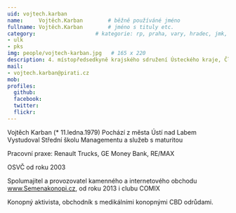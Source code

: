 ```yaml
---
uid: vojtech.karban
name:     Vojtěch.Karban	  	# běžně používáné jméno
fullname: Vojtěch.Karban	  	# jméno s tituly etc.
category:                 	# kategorie: rp, praha, vary, hradec, jmk, senat
- ulk
- pks
img: people/vojtech-karban.jpg   # 165 x 220
description: 4. místopředsedkyně krajského sdružení Ústeckého kraje, Člen KS Ústecký kraj              	# kratký popis, max 160 znaků
mail:
- vojtech.karban@pirati.cz
mob:			  
profiles:
  github:       
  facebook:     
  twitter: 		  
  flickr:		  
---
```


Vojtěch Karban (* 11.ledna.1979) Pochází z města Ústí nad Labem Vystudoval Střední školu Managementu a služeb s maturitou

Pracovní praxe: Renault Trucks, GE Money Bank, RE/MAX

OSVČ od roku 2003

Spolumajitel a provozovatel kamenného a internetového obchodu www.Semenakonopi.cz, od roku 2013 i clubu COMIX

Konopný aktivista, obchodník s medikálními konopnými CBD odrůdami. 
